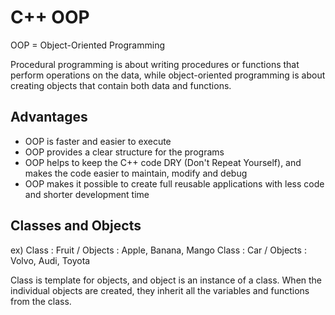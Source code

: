 # C++ OOP

OOP = Object-Oriented Programming

Procedural programming is about writing procedures or functions that perform operations on the data, while object-oriented programming is about creating objects that contain both data and functions.

## Advantages

- OOP is faster and easier to execute
- OOP provides a clear structure for the programs
- OOP helps to keep the C++ code DRY (Don't Repeat Yourself), and makes the code easier to maintain, modify and debug
- OOP makes it possible to create full reusable applications with less code and shorter development time

## Classes and Objects

ex) Class : Fruit / Objects : Apple, Banana, Mango
    Class : Car   / Objects : Volvo, Audi, Toyota

Class is template for objects, and object is an instance of a class.
When the individual objects are created, they inherit all the variables and functions from the class.
